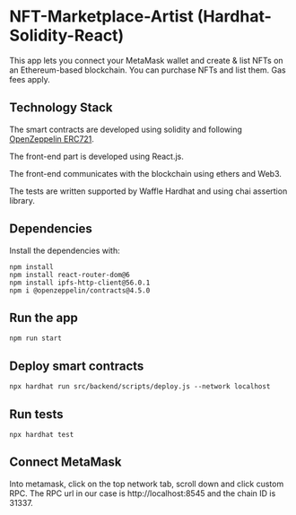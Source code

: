 # NFT-Marketplace-Artist (Hardhat-Solidity-React)
This app lets you connect your MetaMask wallet and create & list NFTs on an Ethereum-based blockchain. You can purchase NFTs and list them. Gas fees apply.

## Technology Stack
The smart contracts are developed using solidity and following [OpenZeppelin ERC721](https://docs.openzeppelin.com/contracts/2.x/api/token/erc721).

The front-end part is developed using React.js.

The front-end communicates with the blockchain using ethers and Web3.

The tests are written supported by Waffle Hardhat and using chai assertion library.

## Dependencies
Install the dependencies with:
```
npm install
npm install react-router-dom@6
npm install ipfs-http-client@56.0.1
npm i @openzeppelin/contracts@4.5.0
```

## Run the app
```
npm run start
```

## Deploy smart contracts
```
npx hardhat run src/backend/scripts/deploy.js --network localhost
```

## Run tests
```
npx hardhat test
```

## Connect MetaMask
Into metamask, click on the top network tab, scroll down and click custom RPC. The RPC url in our case is http://localhost:8545 and the chain ID is 31337.
